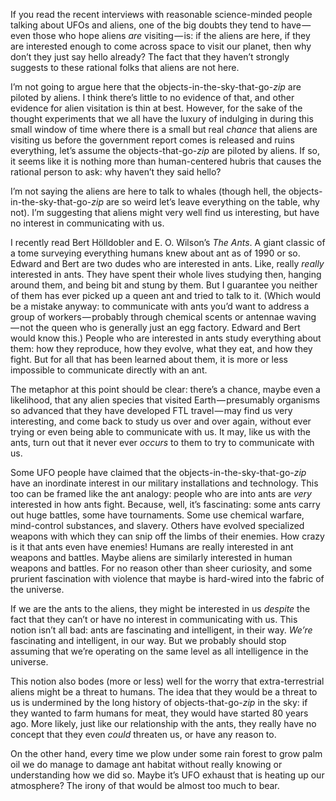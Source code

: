 

If you read the recent interviews with reasonable science-minded people talking about UFOs and aliens, one of the big doubts they tend to have — even those who hope aliens _are_ visiting — is: if the aliens are here, if they are interested enough to come across space to visit our planet, then why don’t they just say hello already? The fact that they haven’t strongly suggests to these rational folks that aliens are not here.

I’m not going to argue here that the objects-in-the-sky-that-go-_zip_ are piloted by aliens. I think there’s little to no evidence of that, and other evidence for alien visitation is thin at best. However, for the sake of the thought experiments that we all have the luxury of indulging in during this small window of time where there is a small but real _chance_ that aliens are visiting us before the government report comes is released and ruins everything, let’s assume the objects-that-go-_zip_ are piloted by aliens. If so, it seems like it is nothing more than human-centered hubris that causes the rational person to ask: why haven’t they said hello?

I’m not saying the aliens are here to talk to whales (though hell, the objects-in-the-sky-that-go-_zip_ are so weird let’s leave everything on the table, why not). I’m suggesting that aliens might very well find us interesting, but have no interest in communicating with us.

I recently read Bert Hölldobler and E. O. Wilson’s _The Ants_. A giant classic of a tome surveying everything humans knew about ant as of 1990 or so. Edward and Bert are two dudes who are interested in ants. Like, really _really_ interested in ants. They have spent their whole lives studying then, hanging around them, and being bit and stung by them. But I guarantee you neither of them has ever picked up a queen ant and tried to talk to it. (Which would be a mistake anyway: to communicate with ants you’d want to address a group of workers — probably through chemical scents or antennae waving — not the queen who is generally just an egg factory. Edward and Bert would know this.) People who are interested in ants study everything about them: how they reproduce, how they evolve, what they eat, and how they fight. But for all that has been learned about them, it is more or less impossible to communicate directly with an ant.

The metaphor at this point should be clear: there’s a chance, maybe even a likelihood, that any alien species that visited Earth — presumably organisms so advanced that they have developed FTL travel — may find us very interesting, and come back to study us over and over again, without ever trying or even being able to communicate with us. It may, like us with the ants, turn out that it never ever _occurs_ to them to try to communicate with us.

Some UFO people have claimed that the objects-in-the-sky-that-go-_zip_ have an inordinate interest in our military installations and technology. This too can be framed like the ant analogy: people who are into ants are _very_ interested in how ants fight. Because, well, it’s fascinating: some ants carry out huge battles, some have tournaments. Some use chemical warfare, mind-control substances, and slavery. Others have evolved specialized weapons with which they can snip off the limbs of their enemies. How crazy is it that ants even have enemies! Humans are really interested in ant weapons and battles. Maybe aliens are similarly interested in human weapons and battles. For no reason other than sheer curiosity, and some prurient fascination with violence that maybe is hard-wired into the fabric of the universe.

If we are the ants to the aliens, they might be interested in us _despite_ the fact that they can’t or have no interest in communicating with us. This notion isn’t all bad: ants are fascinating and intelligent, in their way. _We’re_ fascinating and intelligent, in our way. But we probably should stop assuming that we’re operating on the same level as all intelligence in the universe.

This notion also bodes (more or less) well for the worry that extra-terrestrial aliens might be a threat to humans. The idea that they would be a threat to us is undermined by the long history of objects-that-go-_zip_ in the sky: if they wanted to farm humans for meat, they would have started 80 years ago. More likely, just like our relationship with the ants, they really have no concept that they even _could_ threaten us, or have any reason to.

On the other hand, every time we plow under some rain forest to grow palm oil we do manage to damage ant habitat without really knowing or understanding how we did so. Maybe it’s UFO exhaust that is heating up our atmosphere? The irony of that would be almost too much to bear.


